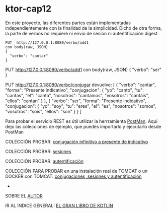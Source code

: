# ktor-cap12

En este proyecto, las diferentes partes están implementadas independientemente con la finalidad de la simplicidad.
Dicho de otra forma, la parte de verbos no requiere ni envio de sesión ni autentificación digest

    PUT  http://127.0.0.1:8080/verbo/add1    
    con body(raw, JSON)
    {
      "verbo": "cantar"    
    }

  PUT  http://127.0.0.1:8080/verbo/add1
  con body(raw, JSON)
  {
   "verbo": "ser"
  }
  
  PUT  http://127.0.0.1:8080/verbo/conjugar
  devuelve:
  [
  {
    "verbo": "cantar",
    "forma": "Presente indicativo",
    "conjugacion": {
      "yo": "canto",
      "tu": "cantas",
      "el": "canta",
      "nosotros": "cantamos",
      "vosotros": "cantáis",
      "ellos": "cantan"
    }
  },
  {
    "verbo": "ser",
    "forma": "Presente indicativo",
    "conjugacion": {
      "yo": "soy",
      "tu": "eres",
      "el": "es",
      "nosotros": "somos",
      "vosotros": "sois",
      "ellos": "son"
    }
  }
]
  

Para probar el servicio REST es útil utilizar la herrramienta [PostMan](https://www.postman.com/downloads/). Aqui dejo las colecciones de ejemplo, que puedes importarlo y ejecutarlo desde PostMan

  COLECCIÓN PROBAR: [conjugación infinitivo a presente de indicativo](https://github.com/lcriadof/ktor-cap12/blob/master/postman/colecciones/Probar%20ktor-cap12_verbos.postman_collection.json)

  COLECCIÓN PROBAR: [sesiones](https://github.com/lcriadof/ktor-cap12/blob/master/postman/colecciones/Probar%20ktor-cap12_sesiones.postman_collection.json)
  
  COLECCIÓN PROBAR: [autentificación](https://github.com/lcriadof/ktor-cap12/blob/master/postman/colecciones/Probar%20ktor-cap12_autentificacion.postman_collection.json)

  COLECCIÓN PARA PROBAR en una instalación real de TOMCAT o un DOCKER con TOMCAT: [conjugaciones, sesiones y autentificación](https://github.com/lcriadof/ktor-cap12/blob/master/postman/colecciones/despliegue%20en%20tomcat%20o%20docker.postman_collection.json)

-

  SOBRE EL [AUTOR](http://luis.criado.online/) 	
  
  IR AL INDICE GENERAL: [EL GRAN LIBRO DE KOTLIN](https://github.com/Marcombo/El-gran-libro-de-Kotlin)
